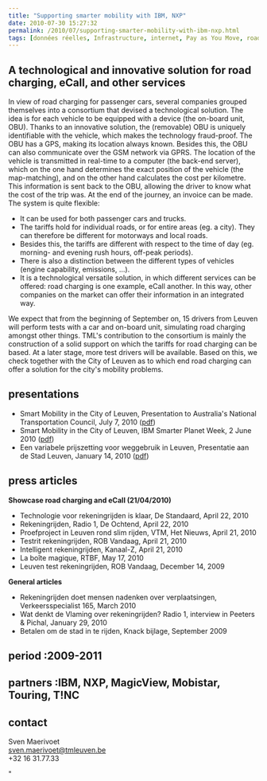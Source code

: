 ```yaml
---
title: "Supporting smarter mobility with IBM, NXP"
date: 2010-07-30 15:27:32
permalink: /2010/07/supporting-smarter-mobility-with-ibm-nxp.html
tags: [données réelles, Infrastructure, internet, Pay as You Move, roadpricing, TIC]
---
```


<h2 class="ondertitel">A technological and innovative solution for road charging, eCall, and other services</h2> <p>In view of road charging for passenger cars, several companies grouped themselves into a consortium that devised a technological solution. The idea is for each vehicle to be equipped with a device (the on-board unit, OBU). Thanks to an innovative solution, the (removable) OBU is uniquely identifiable with the vehicle, which makes the technology fraud-proof. The OBU has a GPS, making its location always known. Besides this, the OBU can also communicate over the GSM network via GPRS. The location of the vehicle is transmitted in real-time to a computer (the back-end server), which on the one hand determines the exact position of the vehicle (the map-matching), and on the other hand calculates the cost per kilometre. This information is sent back to the OBU, allowing the driver to know what the cost of the trip was. At the end of the journey, an invoice can be made. The system is quite flexible: </p> <ul> <li>It can be used for both passenger cars and trucks. </li> <li>The tariffs hold for individual roads, or for entire areas (eg. a city). They can therefore be different for motorways and local roads. </li> <li>Besides this, the tariffs are different with respect to the time of day (eg. morning- and evening rush hours, off-peak periods). </li> <li>There is also a distinction between the different types of vehicles (engine capability, emissions, ...). </li> <li>It is a technological versatile solution, in which different services can be offered: road charging is one example, eCall another. In this way, other companies on the market can offer their information in an integrated way. </li> </ul> <p>We expect that from the beginning of September on, 15 drivers from Leuven will perform tests with a car and on-board unit, simulating road charging amongst other things. TML's contribution to the consortium is mainly the construction of a solid support on which the tariffs for road charging can be based. At a later stage, more test drivers will be available. Based on this, we check together with the City of Leuven as to which end road charging can offer a solution for the city's mobility problems. </p> <h2>presentations</h2> <ul> <li>Smart Mobility in the City of Leuven, Presentation to Australia's National Transportation Council, July 7, 2010 (<a href="https://gabrielplassat.github.io/transportsdufutur/wp-content/uploads/sites/6/2010/07/2010-07-07-ntc.pdf" target="_blank">pdf</a>) </li> <li>Smart Mobility in the City of Leuven, IBM Smarter Planet Week, 2 June 2010 (<a href="https://gabrielplassat.github.io/transportsdufutur/wp-content/uploads/sites/6/2010/07/2010-06-02-ibm-innovation-week-tml.pdf" target="_blank">pdf</a>) </li> <li>Een variabele prijszetting voor weggebruik in Leuven, Presentatie aan de Stad Leuven, January 14, 2010 (<a href="https://gabrielplassat.github.io/transportsdufutur/wp-content/uploads/sites/6/2010/07/2010-01-14-variabele-prijszetting.pdf" target="_blank">pdf</a>) </li> </ul> <h2>press articles</h2> <p><strong>Showcase road charging and eCall (21/04/2010)</strong> </p><ul> <li>Technologie voor rekeningrijden is klaar, De Standaard, April 22, 2010 </li> <li>Rekeningrijden, Radio 1, De Ochtend, April 22, 2010 </li> <li>Proefproject in Leuven rond slim rijden, VTM, Het Nieuws, April 21, 2010 </li> <li>Testrit rekeningrijden, ROB Vandaag, April 21, 2010 </li> <li>Intelligent rekeningrijden, Kanaal-Z, April 21, 2010 </li> <li>La boîte magique, RTBF, May 17, 2010 </li> <li>Leuven test rekeningrijden, ROB Vandaag, December 14, 2009 </li> </ul> <p><strong>General articles</strong> </p><ul> <li>Rekeningrijden doet mensen nadenken over verplaatsingen, Verkeersspecialist 165, March 2010 </li> <li>Wat denkt de Vlaming over rekeningrijden? Radio 1, interview in Peeters & Pichal, January 29, 2010 </li> <li>Betalen om de stad in te rijden, Knack bijlage, September 2009 </li> </ul> <h2>period :2009-2011</h2>  <h2>partners :IBM, NXP, MagicView, Mobistar, Touring, T!NC</h2><h2>contact</h2> <p>Sven Maerivoet<br /> <!-- Epost=('sv' + 'en' + '.mae' + 'rivoet' + '@' + 'tm' + 'leuv' + 'en.be') document.write('<a href=ma' + 'ilto:' + Epost + '">' + Epost + '</a>')//--> <a href=""mailto:sven.maerivoet@tmleuven.be"">sven.maerivoet@tmleuven.be</a> <br />+32 16 31.77.33</p>"
